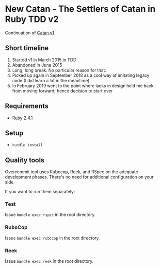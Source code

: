 # New Catan - The Settlers of Catan in Ruby TDD v2

Continuation of [Catan v1](https://github.com/fernandokokocha/catan)

## Short timeline

1. Started v1 in March 2015 in TDD
2. Abandoned in June 2015
3. Long, long break. No particular reason for that.
4. Picked up again in September 2018 as a cool way of imitating legacy code (I did learn a lot in the meantime)
5. In February 2019 went to the point where lacks in design held me back from moving forward; hence decision to start over

## Requirements

* Ruby 2.4.1

## Setup

* `bundle install`

## Quality tools

Overcommit tool uses Rubocop, Reek, and RSpec on the adequate development phases. There's no need for additional configuration on your side.

If you want to run them separately:

### Test

Issue `bundle exec rspec` in the root directory.

### RuboCop

Issue `bundle exec rubocop` in the root directory.

### Reek

Issue `bundle exec reek` in the root directory.
